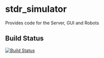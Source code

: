 stdr_simulator
==============

Provides code for the Server, GUI and Robots

## Build Status

[![Build Status](https://travis-ci.org/stdr-simulator-ros-pkg/stdr_simulator.png?branch=hydro-devel)](https://travis-ci.org/stdr-simulator-ros-pkg/stdr_simulator)
